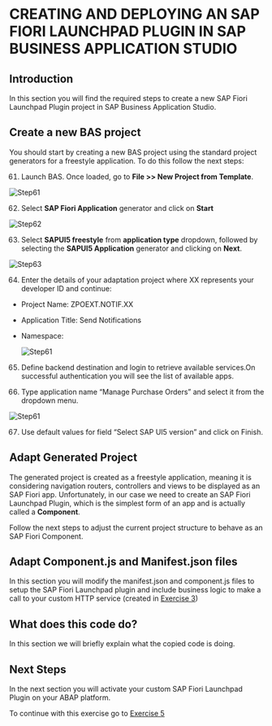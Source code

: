 # CREATING AND DEPLOYING AN SAP FIORI LAUNCHPAD PLUGIN IN SAP BUSINESS APPLICATION STUDIO

## Introduction
In this section you will find the required steps to create a new SAP Fiori Launchpad Plugin project in SAP Business Application Studio.

## Create a new BAS project
You should start by creating a new BAS project using the standard project generators for a freestyle application. To do this follow the next steps:

61. Launch BAS. Once loaded, go to **File >> New Project from Template**.

  ![Step61](images/step61.png)

62. Select **SAP Fiori Application** generator and click on **Start**

  ![Step62](images/step62.png)

63. Select **SAPUI5 freestyle** from **application type** dropdown, followed by selecting the **SAPUI5 Application** generator and clicking on **Next**.

  ![Step63](images/step63.png)

64. Enter the details of your adaptation project where XX represents your developer ID and continue:

- Project Name: ZPOEXT.NOTIF.XX
- Application Title: Send Notifications
- Namespace: <Updated automatically>

  ![Step61](images/step61.png)

65. Define backend destination and login to retrieve available services.On successful authentication you will see the list of available apps.

66. Type application name “Manage Purchase Orders” and select it from the dropdown menu.

  ![Step61](images/step61.png)

67. Use default values for field “Select SAP UI5 version” and click on Finish.

## Adapt Generated Project
The generated project is created as a freestyle application, meaning it is considering navigation routers, controllers and views to be displayed as an SAP Fiori app. Unfortunately, in our case we need to create an SAP Fiori Launchpad Plugin, which is the simplest form of an app and is actually called a **Component**.

Follow the next steps to adjust the current project structure to behave as an SAP Fiori Component.

## Adapt Component.js and Manifest.json files
In this section you will modify the manifest.json and component.js files to setup the SAP Fiori Launchpad plugin and include business logic to make a call to your custom HTTP service (created in [Exercise 3](../ex_3))

## What does this code do?
In this section we will briefly explain what the copied code is doing.

## Next Steps
In the next section you will activate your custom SAP Fiori Launchpad Plugin on your ABAP platform.

To continue with this exercise go to [Exercise 5](../ex_5)
